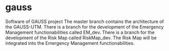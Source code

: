 # gauss
Software of GAUSS project
The master branch contains the architecture of the GAUSS-UTM.
There is a branch for the development of the Emergency Management functionabilities called EM_dev.
There is a branch for the development of the Risk Map called RiskMap_dev. The Risk Map will be integrated into the Emergency Management functionabilities.
